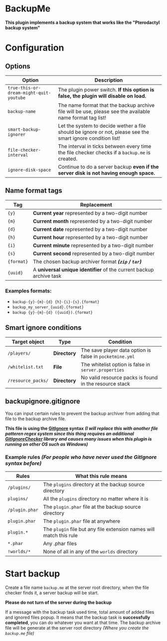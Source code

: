 # BackupMe
**This plugin implements a backup system that works like the "Pterodactyl backup system"**
# Configuration
## Options
| Option | Description |
| ------ | ----------- |
| `true-this-or-dream-might-quit-youtube` | The plugin power switch. **If this option is false, the plugin will disable on load.** |
| `backup-name` | The name format that the backup archive file will be use, please see the available name format tag list! |
| `smart-backup-ignorer` | Let the system to decide wether a file should be ignore or not, please see the smart ignore condition list! |
| `file-checker-interval` | The interval in ticks between every time the file checker checks if a `backup.me` is created. |
| `ignore-disk-space` | Continue to do a server backup **even if the server disk is not having enough space.** |
## Name format tags
| Tag | Replacement |
| --- | ----------- |
| `{y}` | **Current year** represented by a two-digit number |
| `{m}` | **Current month** represented by a two-digit number |
| `{d}` | **Current date** represented by a two-digit number |
| `{h}` | **Current hour** represented by a two-digit number |
| `{i}` | **Current minute** represented by a two-digit number |
| `{s}` | **Current second** represented by a two-digit number |
| `{format}` | The chosen backup archiver format ***(`zip` / `tar`)*** |
| `{uuid}` | A **universal unique identifier** of the current backup archive task |
### Examples formats:
- `backup-{y}-{m}-{d} {h}-{i}-{s}.{format}`
- `backup_my_server_{uuid}.{format}`
- `backup {y}-{m}-{d} ({uuid}).{format}`
## Smart ignore conditions
| Target object | **Type** | Condition |
| ------------- | -------- | --------- |
| `/players/` | **Directory** | The save player data option is false in `pocketmine.yml` |
| `/whitelist.txt` | **File** | The whitelist option is false in `server.properties` |
| `/resource_packs/` | **Directory** | No valid resource packs is found in the resource stack |
## backupignore.gitignore
You can input certain rules to prevent the backup archiver from adding that file to the backup archive file.

**This file is using the [GitIgnore](https://git-scm.com/docs/gitignore) syntax**
***(I will replace this with another file patteren regex system since this thing requires an additional [GitIgnoreChecker](https://github.com/inmarelibero/gitignore-checker/) library and causes many issues when this plugin is running on other OS such as Windows)***
### Example rules *(For people who have never used the GitIgnore syntax before)*
| Rules | What this rule means |
| ----- | -------------------- |
| `/plugins/` | The `plugins` directory at the backup source directory |
| `plugins/` | All the `plugins` directory no matter where it is |
| `/plugin.phar` | The `plugin.phar` file at the backup source directory |
| `plugin.phar` | The `plugin.phar` file at anywhere |
| `plugin.*` | The `plugin` file but any file extension names will match this rule |
| `*.phar` | Any .phar files |
| `!worlds/*` | None of all in any of the `worlds` directory |

# Start backup
Create a file name `backup.me` at the server root directory, when the file checker finds it, a server backup will be start.

**Please do not turn of the server during the backup**

If a message with the backup task used time, total amount of added files and ignored files popup. It means that the backup task is **successfully completed**, you can do whatever you want at that time. The backup archive file will be generate at the server root directory *(Where you create the `backup.me` file)*
